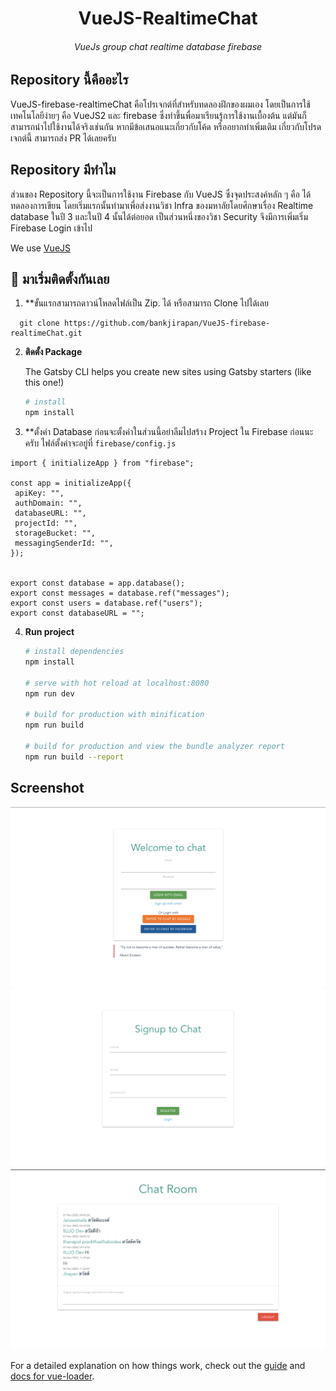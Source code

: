 <h1 align="center">
  VueJS-RealtimeChat
</h1>
<h6 align="center">
  VueJs group chat  realtime database firebase 
</h6>


## Repository นี้คืออะไร <br>
VueJS-firebase-realtimeChat คือโปรเจกต์ที่สำหรับทดลองฝึกของผมเอง โดยเป็นการใช้เทคโนโลยีง่ายๆ คือ VueJS2 และ firebase ซึ่งทำขึ้นพื่อมาเรียนรู้การใช้งานเบื้องต้น แต่มันก็สามารถนำไปใช้งานได้จริงเช่นกัน หากมีข้อเสนอแนะเกี่ยวกับโค้ด หรืออยากทำเพิ่มเติม เกี่ยวกับโปรดเจกต์นี้ สามารถส่ง PR ได้เลยครับ

## Repository มีทำไม <br>
ส่วนของ Repository นี้จะเป็นการใช้งาน Firebase กับ VueJS ซึ่งจุดประสงค์หลัก ๆ คือ ได้ทดลองการเขียน โดยเริ่มแรกนั้นทำมาเพื่อส่งงานวิชา Infra ของมหาลัยโดยศึกษาเรื่อง Realtime database ในปี 3 และในปี 4 นั้นได้ต่อยอด เป็นส่วนหนึ่งของวิชา Security จึงมีการเพิ่มเริ่ม Firebase Login เข้าไป <br>

We use [VueJS](https://vuejs.org/)

## 🚀 มาเริ่มติดตั้งกันเลย
1. **ขั้นแรกสามารถดาวน์โหลดไฟล์เป็น Zip. ได้ หรือสามารถ Clone ไปได้เลย
```
  git clone https://github.com/bankjirapan/VueJS-firebase-realtimeChat.git
```

2.  **ติดตั้ง Package**

    The Gatsby CLI helps you create new sites using Gatsby starters (like this one!)

    ```sh
    # install
    npm install
    ```
3. **ตั้งค่า Database
 ก่อนจะตั้งค่าในส่วนนี้อย่าลืมไปสร้าง Project ใน Firebase ก่อนนะครับ ไฟล์ตั้งค่าจะอยู่ที่ `` firebase/config.js ``
 ```
import { initializeApp } from "firebase";

const app = initializeApp({
  apiKey: "",
  authDomain: "",
  databaseURL: "",
  projectId: "",
  storageBucket: "",
  messagingSenderId: "",
});


export const database = app.database();
export const messages = database.ref("messages");
export const users = database.ref("users");
export const databaseURL = "";

 ```

4.  **Run project** 

    ``` bash
    # install dependencies
    npm install

    # serve with hot reload at localhost:8080
    npm run dev

    # build for production with minification
    npm run build

    # build for production and view the bundle analyzer report
    npm run build --report
    ```
    
## Screenshot <br>
![alt text](https://raw.githubusercontent.com/bankjirapan/VueJS-firebase-realtimeChat/master/img/1.png)
![alt text](https://raw.githubusercontent.com/bankjirapan/VueJS-firebase-realtimeChat/master/img/2.png)
![alt text](https://raw.githubusercontent.com/bankjirapan/VueJS-firebase-realtimeChat/master/img/3.png)

For a detailed explanation on how things work, check out the [guide](http://vuejs-templates.github.io/webpack/) and [docs for vue-loader](http://vuejs.github.io/vue-loader).
